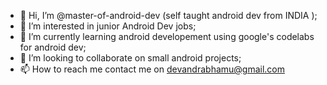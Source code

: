 - 👋 Hi, I’m @master-of-android-dev (self taught android dev from INDIA );
- 👀 I’m interested in junior Android Dev jobs;
- 🌱 I’m currently learning android developement using google's codelabs for android dev;
- 💞️ I’m looking to collaborate on small android projects;
- 📫 How to reach me contact me on devandrabhamu@gmail.com

<!---
master-of-android-dev/master-of-android-dev is a ✨ special ✨ repository because its `README.md` (this file) appears on your GitHub profile.
You can click the Preview link to take a look at your changes.
--->
